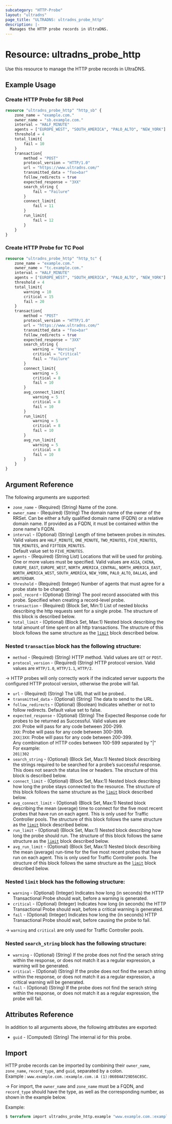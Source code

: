 ```yaml
---
subcategory: "HTTP-Probe"
layout: "ultradns"
page_title: "ULTRADNS: ultradns_probe_http"
description: |-
  Manages the HTTP probe records in UltraDNS.
---
```


# Resource: ultradns_probe_http

Use this resource to manage the HTTP probe records in UltraDNS.

## Example Usage

### Create HTTP Probe for SB Pool

```terraform
resource "ultradns_probe_http" "http_sb" {
	zone_name = "example.com."
	owner_name = "sb.example.com."
	interval = "HALF_MINUTE"
	agents = ["EUROPE_WEST", "SOUTH_AMERICA", "PALO_ALTO", "NEW_YORK"]
	threshold = 4
	total_limit{
		fail = 10
	}
	transaction{
		method = "POST"
		protocol_version = "HTTP/1.0"
		url = "https://www.ultradns.com/"
		transmitted_data = "foo=bar"
		follow_redirects = true
		expected_response = "3XX"
		search_string {
			fail = "Failure"
		}
		connect_limit{
			fail = 11
		}
		run_limit{
			fail = 12
		}
	}
}
```

### Create HTTP Probe for TC Pool

```terraform
resource "ultradns_probe_http" "http_tc" {
	zone_name = "example.com."
	owner_name = "tc.example.com."
	interval = "HALF_MINUTE"
	agents = ["EUROPE_WEST", "SOUTH_AMERICA", "PALO_ALTO", "NEW_YORK"]
	threshold = 4
	total_limit{
		warning = 10 
		critical = 15 
		fail = 20
	}
	transaction{
		method = "POST"
		protocol_version = "HTTP/1.0"
		url = "https://www.ultradns.com/"
		transmitted_data = "foo=bar"
		follow_redirects = true
		expected_response = "3XX"
		search_string {
			warning = "Warning"
			critical = "Critical"
			fail = "Failure"
		}
		connect_limit{
			warning = 5 
			critical = 8 
			fail = 10
		}
		avg_connect_limit{
			warning = 5 
			critical = 8 
			fail = 10
		}
		run_limit{
			warning = 5 
			critical = 8 
			fail = 10
		}
		avg_run_limit{
			warning = 5 
			critical = 8 
			fail = 10
		}
	}
}
```

## Argument Reference

The following arguments are supported:

* `zone_name` - (Required) (String) Name of the zone.
* `owner_name` - (Required) (String) The domain name of the owner of the RRSet. Can be either a fully qualified domain name (FQDN) or a relative domain name. If provided as a FQDN, it must be contained within the zone name's FQDN.
* `interval` - (Optional) (String) Length of time between probes in minutes. Valid values are `HALF_MINUTE`, `ONE_MINUTE`, `TWO_MINUTES`, `FIVE_MINUTES`, `TEN_MINUTES`, and `FIFTEEN_MINUTES`.</br>Default value set to `FIVE_MINUTES`.
* `agents` - (Required) (String List) Locations that will be used for probing. One or more values must be specified.
Valid values are `ASIA`, `CHINA`, `EUROPE_EAST`, `EUROPE_WEST`, `NORTH_AMERICA_CENTRAL`, `NORTH_AMERICA_EAST`, `NORTH_AMERICA_WEST`, `SOUTH_AMERICA`, `NEW_YORK`, `PALO_ALTO`, `DALLAS`, and `AMSTERDAM`.
* `threshold` - (Required) (Integer) Number of agents that must agree for a probe state to be changed.
* `pool_record` - (Optional) (String) The pool record associated with this probe. Specified when creating a record-level probe.
* `transaction` - (Required) (Block Set, Min:1) List of nested blocks describing the http requests sent for a single probe. The structure of this block is described below.
* `total_limit` - (Optional) (Block Set, Max:1) Nested block describing the total amount of time spent on all http transactions. The structure of this block follows the same structure as the [`limit`](#nested-limit-block-has-the-following-structure) block described below.

### Nested `transaction` block has the following structure:

* `method` - (Required) (String) HTTP method. Valid values are `GET` or `POST`.
* `protocol_version` - (Required) (String) HTTP protocol version. Valid values are `HTTP/1.0`, `HTTP/1.1`, `HTTP/2`.

-> HTTP probes will only correctly work if the indicated server supports the configured HTTP protocol version, otherwise the probe will fail.

* `url` - (Required) (String) The URL that will be probed..
* `transmitted_data` - (Optional) (String) The data to send to the URL.
* `follow_redirects` - (Optional) (Boolean) Indicates whether or not to follow redirects. Default value set to false.
* `expected_response` - (Optional) (String) The Expected Response code for probes to be returned as Successful. Valid values are</br>
`2XX`: Probe will pass for any code between 200-299.</br>
`3XX`: Probe will pass for any code between 300-399.</br>
`2XX|3XX`: Probe will pass for any code between 200-399.</br>
Any combination of HTTP codes between 100-599 separated by "|" </br>For example:</br>
`201|302`
* `search_string` - (Optional) (Block Set, Max:1) Nested block describing the strings required to be searched for a probe’s successful response. This does not search the status line or headers. The structure of this block is described below.
* `connect_limit` - (Optional) (Block Set, Max:1) Nested block describing how long the probe stays connected to the resource. The structure of this block follows the same structure as the [`limit`](#nested-limit-block-has-the-following-structure) block described below.
* `avg_connect_limit` - (Optional) (Block Set, Max:1) Nested block describing the mean (average) time to connect for the five most recent probes that have run on each agent. This is only used for Traffic Controller pools. The structure of this block follows the same structure as the [`limit`](#nested-limit-block-has-the-following-structure) block described below.
* `run_limit` - (Optional) (Block Set, Max:1) Nested block describing how long the probe should run. The structure of this block follows the same structure as the [`limit`](#nested-limit-block-has-the-following-structure) block described below.
* `avg_run_limit` - (Optional) (Block Set, Max:1) Nested block describing the mean (average) run-time for the five most recent probes that have run on each agent. This is only used for Traffic Controller pools. The structure of this block follows the same structure as the [`limit`](#nested-limit-block-has-the-following-structure) block described below.

### Nested `limit` block has the following structure:

* `warning` - (Optional) (Integer) Indicates how long (in seconds) the HTTP Transactional Probe should wait, before a warning is generated.
* `critical` - (Optional) (Integer) Indicates how long (in seconds) the HTTP Transactional Probe should wait, before a critical warning is generated.
* `fail` - (Optional) (Integer) Indicates how long the (in seconds) HTTP Transactional Probe should wait, before causing the probe to fail.

-> `warning` and `critical` are only used for Traffic Controller pools.

### Nested `search_string` block has the following structure:

* `warning` - (Optional) (String) If the probe does not find the serach string within the response, or does not match it as a regular expression, a warning will be generated. 
* `critical` - (Optional) (String) If the probe does not find the serach string within the response, or does not match it as a regular expression, a critical warning will be generated.
* `fail` - (Optional) (String) If the probe does not find the serach string within the response, or does not match it as a regular expression, the probe will fail.

## Attributes Reference

In addition to all arguments above, the following attributes are exported:

* `guid` - (Computed) (String) The internal id for this probe.


## Import

HTTP probe records can be imported by combining their `owner_name`, `zone_name`, `record_type`, and `guid`, separated by a colon.<br/>
Example : `www.example.com.:example.com.:A (1):06084A729D56C85C`.


-> For import, the `owner_name` and `zone_name` must be a FQDN, and `record_type` should have the type, as well as the corresponding number, as shown in the example below.

Example:
```terraform
$ terraform import ultradns_probe_http.example "www.example.com.:example.com.:A (1):06084A729D56C85C" 
```